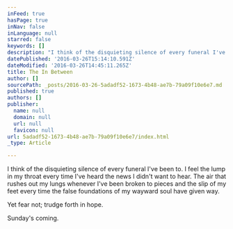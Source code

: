 ```yaml
---
inFeed: true
hasPage: true
inNav: false
inLanguage: null
starred: false
keywords: []
description: "I think of the disquieting silence of every funeral I've been to. I feel the lump in my throat every time I've heard the news I didn't want to hear. The air that rushes out my lungs whenever I've been broken to pieces and the slip of my feet every time the false foundations of my wayward soul have given way."
datePublished: '2016-03-26T15:14:10.591Z'
dateModified: '2016-03-26T14:45:11.265Z'
title: The In Between
author: []
sourcePath: _posts/2016-03-26-5adadf52-1673-4b48-ae7b-79a09f10e6e7.md
published: true
authors: []
publisher:
  name: null
  domain: null
  url: null
  favicon: null
url: 5adadf52-1673-4b48-ae7b-79a09f10e6e7/index.html
_type: Article

---
```

I think of the disquieting silence of every funeral I've been to. I feel the lump in my throat every time I've heard the news I didn't want to hear. The air that rushes out my lungs whenever I've been broken to pieces and the slip of my feet every time the false foundations of my wayward soul have given way.

Yet fear not; trudge forth in hope.

Sunday's coming.